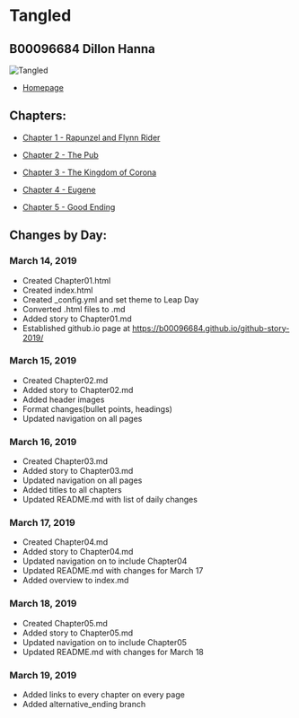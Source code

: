 # Tangled
## B00096684 Dillon Hanna

![Tangled](https://ohmy.disney.com/wp-content/uploads/2013/07/Tangled-Header.jpg)

* [Homepage](https://b00096684.github.io/github-story-2019/)

## Chapters:
* [Chapter 1 - Rapunzel and Flynn Rider](Chapter01.md)

* [Chapter 2 - The Pub](Chapter02.md)

* [Chapter 3 - The Kingdom of Corona](Chapter03.md)

* [Chapter 4 - Eugene](Chapter04.md)

* [Chapter 5 - Good Ending](Chapter05.md)


## Changes by Day:
### March 14, 2019
* Created Chapter01.html
* Created index.html
* Created _config.yml and set theme to Leap Day
* Converted .html files to .md
* Added story to Chapter01.md
* Established github.io page at https://b00096684.github.io/github-story-2019/


### March 15, 2019
* Created Chapter02.md
* Added story to Chapter02.md
* Added header images
* Format changes(bullet points, headings)
* Updated navigation on all pages


### March 16, 2019
* Created Chapter03.md
* Added story to Chapter03.md
* Updated navigation on all pages
* Added titles to all chapters
* Updated README.md with list of daily changes

### March 17, 2019
* Created Chapter04.md
* Added story to Chapter04.md
* Updated navigation on to include Chapter04
* Updated README.md with changes for March 17
* Added overview to index.md

### March 18, 2019
* Created Chapter05.md
* Added story to Chapter05.md
* Updated navigation on to include Chapter05
* Updated README.md with changes for March 18


### March 19, 2019
* Added links to every chapter on every page
* Added alternative_ending branch